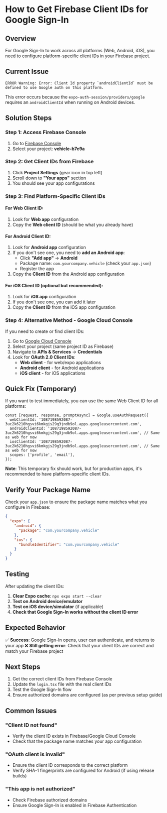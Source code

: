 # How to Get Firebase Client IDs for Google Sign-In

## Overview
For Google Sign-In to work across all platforms (Web, Android, iOS), you need to configure platform-specific client IDs in your Firebase project.

## Current Issue
```
ERROR Warning: Error: Client Id property `androidClientId` must be defined to use Google auth on this platform.
```

This error occurs because the `expo-auth-session/providers/google` requires an `androidClientId` when running on Android devices.

## Solution Steps

### Step 1: Access Firebase Console
1. Go to [Firebase Console](https://console.firebase.google.com/)
2. Select your project: **vehicle-b7c9a**

### Step 2: Get Client IDs from Firebase
1. Click **Project Settings** (gear icon in top left)
2. Scroll down to **"Your apps"** section
3. You should see your app configurations

### Step 3: Find Platform-Specific Client IDs

#### For Web Client ID:
1. Look for **Web app** configuration
2. Copy the **Web client ID** (should be what you already have)

#### For Android Client ID:
1. Look for **Android app** configuration 
2. If you don't see one, you need to **add an Android app**:
   - Click **"Add app"** → **Android**
   - Package name: `com.yourcompany.vehicle` (check your `app.json`)
   - Register the app
3. Copy the **Client ID** from the Android app configuration

#### For iOS Client ID (optional but recommended):
1. Look for **iOS app** configuration
2. If you don't see one, you can add it later
3. Copy the **Client ID** from the iOS app configuration

### Step 4: Alternative Method - Google Cloud Console

If you need to create or find client IDs:

1. Go to [Google Cloud Console](https://console.cloud.google.com/)
2. Select your project (same project ID as Firebase)
3. Navigate to **APIs & Services** → **Credentials**
4. Look for **OAuth 2.0 Client IDs**:
   - **Web client** - for web/expo applications
   - **Android client** - for Android applications
   - **iOS client** - for iOS applications

## Quick Fix (Temporary)

If you want to test immediately, you can use the same Web Client ID for all platforms:

```tsx
const [request, response, promptAsync] = Google.useAuthRequest({
  webClientId: '1087198592087-3uc2k6210hgsvi6kmkgjs29g3jndb9ol.apps.googleusercontent.com',
  androidClientId: '1087198592087-3uc2k6210hgsvi6kmkgjs29g3jndb9ol.apps.googleusercontent.com', // Same as web for now
  iosClientId: '1087198592087-3uc2k6210hgsvi6kmkgjs29g3jndb9ol.apps.googleusercontent.com', // Same as web for now
  scopes: ['profile', 'email'],
});
```

**Note**: This temporary fix should work, but for production apps, it's recommended to have platform-specific client IDs.

## Verify Your Package Name

Check your `app.json` to ensure the package name matches what you configure in Firebase:

```json
{
  "expo": {
    "android": {
      "package": "com.yourcompany.vehicle"
    },
    "ios": {
      "bundleIdentifier": "com.yourcompany.vehicle"
    }
  }
}
```

## Testing

After updating the client IDs:

1. **Clear Expo cache**: `npx expo start --clear`
2. **Test on Android device/emulator**
3. **Test on iOS device/simulator** (if applicable)
4. **Check that Google Sign-In works without the client ID error**

## Expected Behavior

✅ **Success**: Google Sign-In opens, user can authenticate, and returns to your app
❌ **Still getting error**: Check that your client IDs are correct and match your Firebase project

## Next Steps

1. Get the correct client IDs from Firebase Console
2. Update the `login.tsx` file with the real client IDs
3. Test the Google Sign-In flow
4. Ensure authorized domains are configured (as per previous setup guide)

## Common Issues

### "Client ID not found"
- Verify the client ID exists in Firebase/Google Cloud Console
- Check that the package name matches your app configuration

### "OAuth client is invalid"
- Ensure the client ID corresponds to the correct platform
- Verify SHA-1 fingerprints are configured for Android (if using release builds)

### "This app is not authorized"
- Check Firebase authorized domains
- Ensure Google Sign-In is enabled in Firebase Authentication
